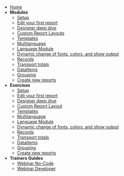 <!-- docs/_sidebar.md -->
<!-- [![ForNAV](/_media/ForNAV_logo_2f_250.png)](https://www.fornav.com/) -->

- [Home](README.md)
- **Modules**
  - [Setup](Modules/01%20Setup/Setup.Trainer.md)
  - [Edit your first report](Modules/02%20Edit%20your%20first%20report/EditYourFirstReport.Trainer.md)
  - [Designer deep dive](Modules/03%20Designer%20deep%20dive/DesignerDeepDive.Trainer.md)
  - [Custom Report Layouts](Modules/04%20Custom%20Report%20Layouts/CustomReportLayout.Trainer.md)
  - [Templates](Modules/05%20Templates/Templates.Trainer.md)
  - [Multilanguage](Modules/06%20Multilanguage/Multilanguage.Trainer.md)
  - [Language Module](/Modules/07%20Language/Language.Trainer.md)
  - [Dynamic change of fonts, colors, and show output](Modules/08%20Dynamic%20Change%20Fonts/DynamicChangeFonts.Trainer.md)
  - [Records](/Modules/09%20Records/Records.Trainer.md)
  - [Transport totals](/Modules/10%20Transport/Transport.Trainer.md)
  - [DataItems](/Modules/11%20DataItems/DataItems.Trainer.md)
  - [Grouping](/Modules/12%20Grouping/Grouping.Trainer.md)
  - [Create new reports](/Modules/13%20Create%20New%20Report/CreateNewReport.Trainer.md)
- **Exercises**
  - [Setup](Exercises/Setup.Exercise.md)
  - [Edit your first report](Exercises/EditYourFirstReport.Exercise.md)
  - [Designer deep dive](/Exercises/DesignerDeepDive.Exercise.md)
  - [Custom Report Layout](/Exercises/CustomReportLayout.Exercise.md)
  - [Templates](/Exercises/Templates.Exercise.md)
  - [Multilanguage](/Exercises/Multilanguage.Exercise.md)
  - [Language Module](/Exercises/Language.Exercise.md)
  - [Dynamic change of fonts, colors, and show output](/Exercises/DynamicChangeFonts.Exercise.md)
  - [Records](/Exercises/Records.Exercise.md)
  - [Transport totals](/Exercises/Transport.Exercise.md)
  - [DataItems](/Exercises/DataItems.Exercise.md)
  - [Grouping](/Exercises/Grouping.Exercise.md)
  - [Create new reports](/Exercises/CreateNewReport.Exercise.md)
- **Trainers Guides**
  <!-- - [Classroom No-Code](Modules/Classroom%20NoCode.md) -->
  <!-- - [Classroom Developer](Modules/Classroom%20Developer.md) -->
  - [Webinar No-Code](Modules/Webinar%20NoCode.md)
  - [Webinar Developer](Modules/Webinar%20Developer.md)